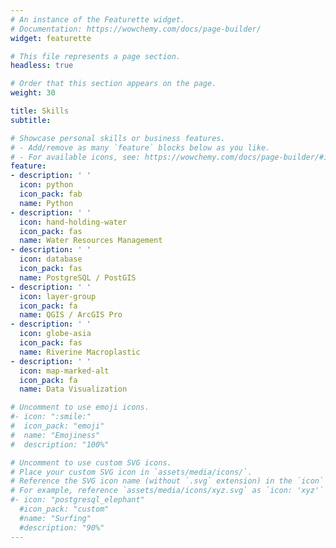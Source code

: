 ```yaml
---
# An instance of the Featurette widget.
# Documentation: https://wowchemy.com/docs/page-builder/
widget: featurette

# This file represents a page section.
headless: true

# Order that this section appears on the page.
weight: 30

title: Skills
subtitle:

# Showcase personal skills or business features.
# - Add/remove as many `feature` blocks below as you like.
# - For available icons, see: https://wowchemy.com/docs/page-builder/#icons
feature:
- description: ' '
  icon: python
  icon_pack: fab
  name: Python
- description: ' '
  icon: hand-holding-water
  icon_pack: fas
  name: Water Resources Management
- description: ' '
  icon: database
  icon_pack: fas
  name: PostgreSQL / PostGIS
- description: ' '
  icon: layer-group
  icon_pack: fa
  name: QGIS / ArcGIS Pro
- description: ' '
  icon: globe-asia
  icon_pack: fas
  name: Riverine Macroplastic
- description: ' '
  icon: map-marked-alt
  icon_pack: fa
  name: Data Visualization

# Uncomment to use emoji icons.
#- icon: ":smile:"
#  icon_pack: "emoji"
#  name: "Emojiness"
#  description: "100%"  

# Uncomment to use custom SVG icons.
# Place your custom SVG icon in `assets/media/icons/`.
# Reference the SVG icon name (without `.svg` extension) in the `icon` field.
# For example, reference `assets/media/icons/xyz.svg` as `icon: 'xyz'`
#- icon: "postgresql_elephant"
  #icon_pack: "custom"
  #name: "Surfing"
  #description: "90%"
---
```

